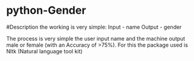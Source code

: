 # python-Gender

#Description
the working is very simple: Input - name Output - gender

The process is very simple the user input name and the machine output male or female (with an Accuracy of >75%). For this the package used is Nltk (Natural language tool kit)
